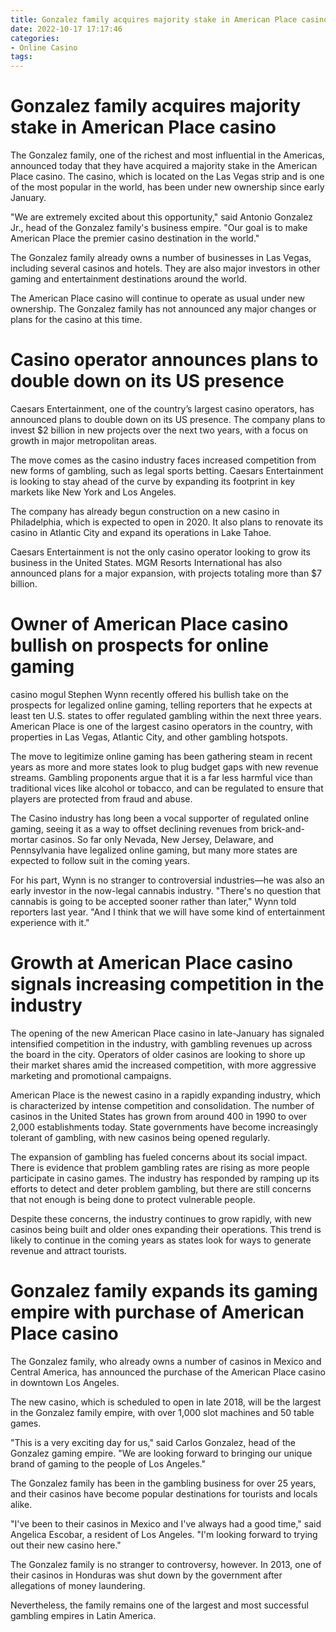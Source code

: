 ```yaml
---
title: Gonzalez family acquires majority stake in American Place casino
date: 2022-10-17 17:17:46
categories:
- Online Casino
tags:
---
```



#  Gonzalez family acquires majority stake in American Place casino

The Gonzalez family, one of the richest and most influential in the Americas, announced today that they have acquired a majority stake in the American Place casino. The casino, which is located on the Las Vegas strip and is one of the most popular in the world, has been under new ownership since early January.

"We are extremely excited about this opportunity," said Antonio Gonzalez Jr., head of the Gonzalez family's business empire. "Our goal is to make American Place the premier casino destination in the world."

The Gonzalez family already owns a number of businesses in Las Vegas, including several casinos and hotels. They are also major investors in other gaming and entertainment destinations around the world.

The American Place casino will continue to operate as usual under new ownership. The Gonzalez family has not announced any major changes or plans for the casino at this time.

#  Casino operator announces plans to double down on its US presence

Caesars Entertainment, one of the country’s largest casino operators, has announced plans to double down on its US presence. The company plans to invest $2 billion in new projects over the next two years, with a focus on growth in major metropolitan areas.

The move comes as the casino industry faces increased competition from new forms of gambling, such as legal sports betting. Caesars Entertainment is looking to stay ahead of the curve by expanding its footprint in key markets like New York and Los Angeles.

The company has already begun construction on a new casino in Philadelphia, which is expected to open in 2020. It also plans to renovate its casino in Atlantic City and expand its operations in Lake Tahoe.

Caesars Entertainment is not the only casino operator looking to grow its business in the United States. MGM Resorts International has also announced plans for a major expansion, with projects totaling more than $7 billion.

#  Owner of American Place casino bullish on prospects for online gaming

 casino mogul<strong> </strong>Stephen Wynn recently offered his bullish take on the prospects for legalized online gaming, telling reporters that he expects at least ten U.S. states to offer regulated gambling within the next three years. American Place is one of the largest casino operators in the country, with properties in Las Vegas, Atlantic City, and other gambling hotspots.

The move to legitimize online gaming has been gathering steam in recent years as more and more states look to plug budget gaps with new revenue streams. Gambling proponents argue that it is a far less harmful vice than traditional vices like alcohol or tobacco, and can be regulated to ensure that players are protected from fraud and abuse.

The Casino industry has long been a vocal supporter of regulated online gaming, seeing it as a way to offset declining revenues from brick-and-mortar casinos. So far only Nevada, New Jersey, Delaware, and Pennsylvania have legalized online gaming, but many more states are expected to follow suit in the coming years.

For his part, Wynn is no stranger to controversial industries—he was also an early investor in the now-legal cannabis industry. "There's no question that cannabis is going to be accepted sooner rather than later," Wynn told reporters last year. "And I think that we will have some kind of entertainment experience with it."

#  Growth at American Place casino signals increasing competition in the industry

The opening of the new American Place casino in late-January has signaled intensified competition in the industry, with gambling revenues up across the board in the city. Operators of older casinos are looking to shore up their market shares amid the increased competition, with more aggressive marketing and promotional campaigns.

American Place is the newest casino in a rapidly expanding industry, which is characterized by intense competition and consolidation. The number of casinos in the United States has grown from around 400 in 1990 to over 2,000 establishments today. State governments have become increasingly tolerant of gambling, with new casinos being opened regularly.

The expansion of gambling has fueled concerns about its social impact. There is evidence that problem gambling rates are rising as more people participate in casino games. The industry has responded by ramping up its efforts to detect and deter problem gambling, but there are still concerns that not enough is being done to protect vulnerable people.

Despite these concerns, the industry continues to grow rapidly, with new casinos being built and older ones expanding their operations. This trend is likely to continue in the coming years as states look for ways to generate revenue and attract tourists.

#  Gonzalez family expands its gaming empire with purchase of American Place casino

The Gonzalez family, who already owns a number of casinos in Mexico and Central America, has announced the purchase of the American Place casino in downtown Los Angeles.

The new casino, which is scheduled to open in late 2018, will be the largest in the Gonzalez family empire, with over 1,000 slot machines and 50 table games.

"This is a very exciting day for us," said Carlos Gonzalez, head of the Gonzalez gaming empire. "We are looking forward to bringing our unique brand of gaming to the people of Los Angeles."

The Gonzalez family has been in the gambling business for over 25 years, and their casinos have become popular destinations for tourists and locals alike.

"I've been to their casinos in Mexico and I've always had a good time," said Angelica Escobar, a resident of Los Angeles. "I'm looking forward to trying out their new casino here."

The Gonzalez family is no stranger to controversy, however. In 2013, one of their casinos in Honduras was shut down by the government after allegations of money laundering.

Nevertheless, the family remains one of the largest and most successful gambling empires in Latin America.